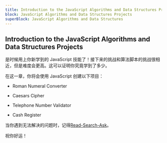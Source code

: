 ```yaml
---
title: Introduction to the JavaScript Algorithms and Data Structures Projects
block: JavaScript Algorithms and Data Structures Projects
superBlock: JavaScript Algorithms and Data Structures
---
```

## Introduction to the JavaScript Algorithms and Data Structures Projects

是时候用上你新学到的 JavaScript 技能了！接下来的挑战和算法脚本的挑战很相近，但是难度会更高。这可以证明你究竟学到了多少。

在这一章，你将会使用 JavaScript 创建以下项目：

* Roman Numeral Converter

* Caesars Cipher

* Telephone Number Validator

* Cash Register

当你遇到无法解决的问题时，记得[Read-Search-Ask](https://forum.freecodecamp.org/t/how-to-get-help-when-you-are-stuck/19514)。

祝你好运！